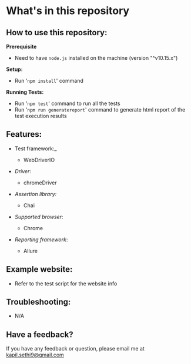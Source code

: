 # **What's in this repository**

**How to use this repository:**
----

**Prerequisite**
- Need to have ````node.js```` installed on the machine (version "^v10.15.x")

**Setup:**

- Run '````npm install````' command

**Running Tests:**

- Run '````npm test````' command to run all the tests
- Run '````npm run generatereport````' command to generate html report of the test execution results

**Features:**
----

- Test framework:_
    - WebDriverIO

- _Driver_:
    - chromeDriver

- _Assertion library:_
    - Chai

- _Supported browser_:
    - Chrome

- _Reporting framework_:
    - Allure

**Example website:**
----

- Refer to the test script for the website info

**Troubleshooting:**
----

- N/A

**Have a feedback?**
---

If you have any feedback or question, please email me at kapil.sethi9@gmail.com
